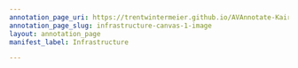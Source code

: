 ```yaml
---
annotation_page_uri: https://trentwintermeier.github.io/AVAnnotate-Kairos-Review/annotations/infrastructure-canvas-1-image.json
annotation_page_slug: infrastructure-canvas-1-image
layout: annotation_page
manifest_label: Infrastructure

---
```

